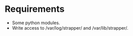 
Requirements
============

* Some python modules.
* Write access to /var/log/strapper/ and /var/lib/strapper/.

